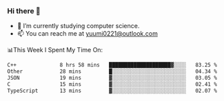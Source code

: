 ### Hi there 👋

- 📕 I’m currently studying computer science.
- 📫 You can reach me at yuumi0221@outlook.com


📊This Week I Spent My Time On:
<!--START_SECTION:waka-->

```txt
C++              8 hrs 58 mins   ████████████████████▓░░░░   83.25 %
Other            28 mins         █░░░░░░░░░░░░░░░░░░░░░░░░   04.34 %
JSON             19 mins         ▓░░░░░░░░░░░░░░░░░░░░░░░░   03.05 %
C                15 mins         ▓░░░░░░░░░░░░░░░░░░░░░░░░   02.41 %
TypeScript       13 mins         ▓░░░░░░░░░░░░░░░░░░░░░░░░   02.07 %
```

<!--END_SECTION:waka-->

<!--
**Yuumi0221/Yuumi0221** is a ✨ _special_ ✨ repository because its `README.md` (this file) appears on your GitHub profile.

Here are some ideas to get you started:

- 🔭 I’m currently working on ...
- 🌱 I’m currently learning ...
- 👯 I’m looking to collaborate on ...
- 🤔 I’m looking for help with ...
- 💬 Ask me about ...
- 📫 How to reach me: ...
- 😄 Pronouns: ...
- ⚡ Fun fact: ...
-->
